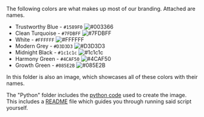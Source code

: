 The following colors are what makes up most of our branding. Attached are names.

- Trustworthy Blue - `#1589F0` ![#003366](https://placehold.co/5/003366/003366.png) 
- Clean Turquoise - `#7FDBFF` ![#7FDBFF](https://placehold.co/5/7FDBFF/7FDBFF.png)
- White - `#FFFFFF` ![#FFFFFF](https://placehold.co/5/FFFFFF/FFFFFF.png)
- Modern Grey - `#D3D3D3` ![#D3D3D3](https://placehold.co/5/D3D3D3/D3D3D3.png)
- Midnight Black - `#1c1c1c` ![#1c1c1c](https://placehold.co/5/1c1c1c/1c1c1c.png)
- Harmony Green - `#4CAF50` ![#4CAF50](https://placehold.co/5/4CAF50/4CAF50.png)
- Growth Green - `#085E2B` ![#085E2B](https://placehold.co/5/085E2B/085E2B.png)

In this folder is also an image, which showcases all of these colors with their names.

The "Python" folder includes the [python code](./python/displaycolor.py) used to create the image. This includes a [README](./python/README.md) file which guides you through running said script yourself.
